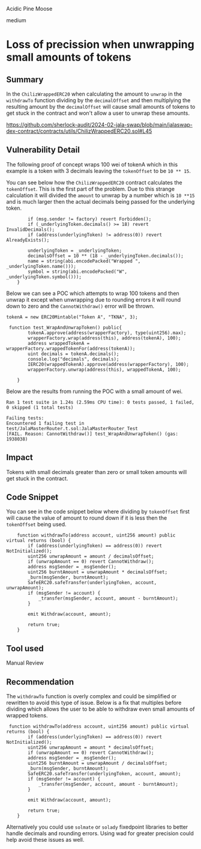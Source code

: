 Acidic Pine Moose

medium

# Loss of precission when unwrapping small amounts of tokens

## Summary
In the `ChilizWrappedERC20` when calculating the amount to `unwrap` in the `withdrawTo` function dividing by the `decimalOffset` and then multiplying the resulting amount by the `decimalOffset` will cause small amounts of tokens to get stuck in the contract and won't allow a user to unwrap these amounts.

https://github.com/sherlock-audit/2024-02-jala-swap/blob/main/jalaswap-dex-contract/contracts/utils/ChilizWrappedERC20.sol#L45

## Vulnerability Detail
The following proof of concept wraps 100 wei of tokenA which in this example is a token with 3 decimals leaving the `tokenOffset` to be `10 ** 15`.

You can see below how the `ChilizWrappedERC20` contract calculates the `tokenOffset`. This is the first part of the problem. Due to this strange calculation it will divided the `amount` to unwrap by a number which is `10 **15` and is much larger then the actual decimals being passed for the underlying token.

```solidity
        if (msg.sender != factory) revert Forbidden();
        if (_underlyingToken.decimals() >= 18) revert InvalidDecimals();
        if (address(underlyingToken) != address(0)) revert AlreadyExists();

        underlyingToken = _underlyingToken;
        decimalsOffset = 10 ** (18 - _underlyingToken.decimals());
        name = string(abi.encodePacked("Wrapped ", _underlyingToken.name()));
        symbol = string(abi.encodePacked("W", _underlyingToken.symbol()));
    }
```
Below we can see a POC which attempts to wrap 100 tokens and then unwrap it except when unwrapping due to rounding errors it will round down to zero and the `CannotWithdraw()` error will be thrown.

```solidity
tokenA = new ERC20Mintable("Token A", "TKNA", 3);

 function test_WrapAndUnwrapToken() public{
        tokenA.approve(address(wrapperFactory), type(uint256).max);
        wrapperFactory.wrap(address(this), address(tokenA), 100);
        address wrappedTokenA = wrapperFactory.wrappedTokenFor(address(tokenA));
        uint decimals = tokenA.decimals();
        console.log("decimals", decimals);
        IERC20(wrappedTokenA).approve(address(wrapperFactory), 100);
        wrapperFactory.unwrap(address(this), wrappedTokenA, 100);
     
    }
```
Below are the results from running the POC with a small amount of wei.
```solidity
Ran 1 test suite in 1.24s (2.59ms CPU time): 0 tests passed, 1 failed, 0 skipped (1 total tests)

Failing tests:
Encountered 1 failing test in test/JalaMasterRouter.t.sol:JalaMasterRouter_Test
[FAIL. Reason: CannotWithdraw()] test_WrapAndUnwrapToken() (gas: 1938038)
```
## Impact
Tokens with small decimals greater than zero or small token amounts will get stuck in the contract.

## Code Snippet
You can see in the code snippet below where dividing by `tokenOffset` first will cause the value of amount to round down if it is less then the `tokenOffset` being used.

```solidity
    function withdrawTo(address account, uint256 amount) public virtual returns (bool) {
        if (address(underlyingToken) == address(0)) revert NotInitialized();
        uint256 unwrapAmount = amount / decimalsOffset;
        if (unwrapAmount == 0) revert CannotWithdraw();
        address msgSender = _msgSender();
        uint256 burntAmount = unwrapAmount * decimalsOffset;
        _burn(msgSender, burntAmount);
        SafeERC20.safeTransfer(underlyingToken, account, unwrapAmount);
        if (msgSender != account) {
            _transfer(msgSender, account, amount - burntAmount);
        }

        emit Withdraw(account, amount);

        return true;
    }
 ```

## Tool used

Manual Review

## Recommendation

The `withdrawTo` function is overly complex and could be simplified or rewritten to avoid this type of issue. Below is a fix that multiples before dividing which allows the user to be able to withdraw even small amounts of wrapped tokens.

```solidity
 function withdrawTo(address account, uint256 amount) public virtual returns (bool) {
        if (address(underlyingToken) == address(0)) revert NotInitialized();
        uint256 unwrapAmount = amount * decimalsOffset;
        if (unwrapAmount == 0) revert CannotWithdraw();
        address msgSender = _msgSender();
        uint256 burntAmount = unwrapAmount / decimalsOffset;
        _burn(msgSender, burntAmount);
        SafeERC20.safeTransfer(underlyingToken, account, amount);
        if (msgSender != account) {
            _transfer(msgSender, account, amount - burntAmount);
        }

        emit Withdraw(account, amount);

        return true;
    }
 ```
Alternatively you could use `solmate` or `solady` fixedpoint libraries to better handle decimals and rounding errors. Using wad for greater precision could help avoid these issues as well.
